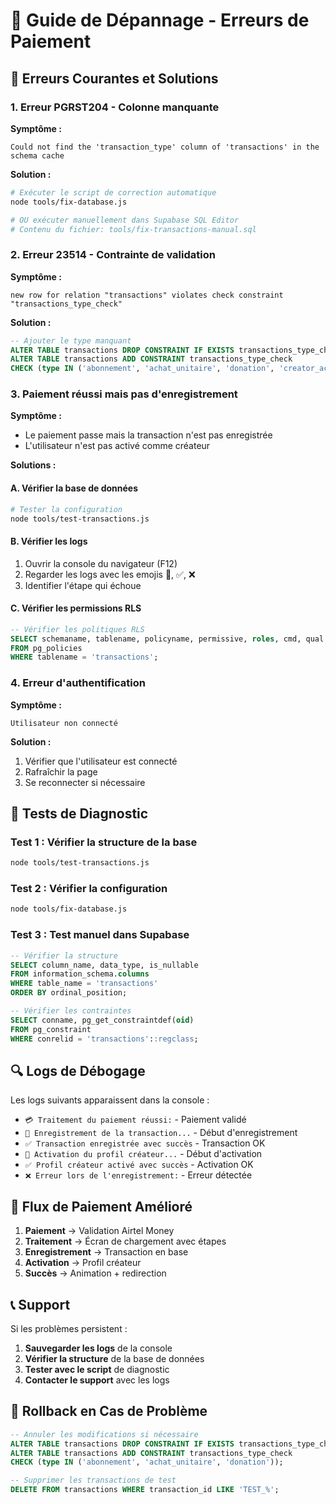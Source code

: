 # 🔧 Guide de Dépannage - Erreurs de Paiement

## 🚨 Erreurs Courantes et Solutions

### 1. Erreur PGRST204 - Colonne manquante

**Symptôme :**
```
Could not find the 'transaction_type' column of 'transactions' in the schema cache
```

**Solution :**
```bash
# Exécuter le script de correction automatique
node tools/fix-database.js

# OU exécuter manuellement dans Supabase SQL Editor
# Contenu du fichier: tools/fix-transactions-manual.sql
```

### 2. Erreur 23514 - Contrainte de validation

**Symptôme :**
```
new row for relation "transactions" violates check constraint "transactions_type_check"
```

**Solution :**
```sql
-- Ajouter le type manquant
ALTER TABLE transactions DROP CONSTRAINT IF EXISTS transactions_type_check;
ALTER TABLE transactions ADD CONSTRAINT transactions_type_check 
CHECK (type IN ('abonnement', 'achat_unitaire', 'donation', 'creator_activation'));
```

### 3. Paiement réussi mais pas d'enregistrement

**Symptôme :**
- Le paiement passe mais la transaction n'est pas enregistrée
- L'utilisateur n'est pas activé comme créateur

**Solutions :**

#### A. Vérifier la base de données
```bash
# Tester la configuration
node tools/test-transactions.js
```

#### B. Vérifier les logs
1. Ouvrir la console du navigateur (F12)
2. Regarder les logs avec les emojis 📝, ✅, ❌
3. Identifier l'étape qui échoue

#### C. Vérifier les permissions RLS
```sql
-- Vérifier les politiques RLS
SELECT schemaname, tablename, policyname, permissive, roles, cmd, qual 
FROM pg_policies 
WHERE tablename = 'transactions';
```

### 4. Erreur d'authentification

**Symptôme :**
```
Utilisateur non connecté
```

**Solution :**
1. Vérifier que l'utilisateur est connecté
2. Rafraîchir la page
3. Se reconnecter si nécessaire

## 🧪 Tests de Diagnostic

### Test 1 : Vérifier la structure de la base
```bash
node tools/test-transactions.js
```

### Test 2 : Vérifier la configuration
```bash
node tools/fix-database.js
```

### Test 3 : Test manuel dans Supabase
```sql
-- Vérifier la structure
SELECT column_name, data_type, is_nullable 
FROM information_schema.columns 
WHERE table_name = 'transactions' 
ORDER BY ordinal_position;

-- Vérifier les contraintes
SELECT conname, pg_get_constraintdef(oid) 
FROM pg_constraint 
WHERE conrelid = 'transactions'::regclass;
```

## 🔍 Logs de Débogage

Les logs suivants apparaissent dans la console :

- `💳 Traitement du paiement réussi:` - Paiement validé
- `📝 Enregistrement de la transaction...` - Début d'enregistrement
- `✅ Transaction enregistrée avec succès` - Transaction OK
- `👑 Activation du profil créateur...` - Début d'activation
- `✅ Profil créateur activé avec succès` - Activation OK
- `❌ Erreur lors de l'enregistrement:` - Erreur détectée

## 🚀 Flux de Paiement Amélioré

1. **Paiement** → Validation Airtel Money
2. **Traitement** → Écran de chargement avec étapes
3. **Enregistrement** → Transaction en base
4. **Activation** → Profil créateur
5. **Succès** → Animation + redirection

## 📞 Support

Si les problèmes persistent :

1. **Sauvegarder les logs** de la console
2. **Vérifier la structure** de la base de données
3. **Tester avec le script** de diagnostic
4. **Contacter le support** avec les logs

## 🔄 Rollback en Cas de Problème

```sql
-- Annuler les modifications si nécessaire
ALTER TABLE transactions DROP CONSTRAINT IF EXISTS transactions_type_check;
ALTER TABLE transactions ADD CONSTRAINT transactions_type_check 
CHECK (type IN ('abonnement', 'achat_unitaire', 'donation'));

-- Supprimer les transactions de test
DELETE FROM transactions WHERE transaction_id LIKE 'TEST_%';
``` 